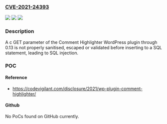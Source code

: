 ### [CVE-2021-24393](https://cve.mitre.org/cgi-bin/cvename.cgi?name=CVE-2021-24393)
![](https://img.shields.io/static/v1?label=Product&message=Comment%20Highlighter&color=blue)
![](https://img.shields.io/static/v1?label=Version&message=0.13%3C%3D%200.13%20&color=brighgreen)
![](https://img.shields.io/static/v1?label=Vulnerability&message=CWE-89%20SQL%20Injection&color=brighgreen)

### Description

A c GET parameter of the Comment Highlighter WordPress plugin through 0.13 is not properly sanitised, escaped or validated before inserting to a SQL statement, leading to SQL injection.

### POC

#### Reference
- https://codevigilant.com/disclosure/2021/wp-plugin-comment-highlighter/

#### Github
No PoCs found on GitHub currently.


